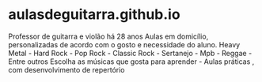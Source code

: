 # aulasdeguitarra.github.io

Professor de guitarra e violão há 28 anos
Aulas em domicílio, personalizadas de acordo com o gosto e necessidade do aluno.
Heavy Metal - Hard Rock - Pop Rock - Classic Rock - Sertanejo - Mpb - Reggae - Entre outros
Escolha as músicas que gosta para aprender - Aulas práticas , com desenvolvimento de repertório
